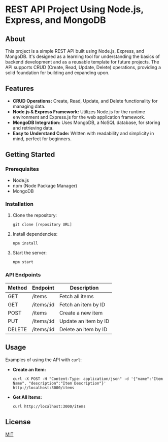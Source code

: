 # REST API Project Using Node.js, Express, and MongoDB

## About

This project is a simple REST API built using Node.js, Express, and MongoDB. It's designed as a learning tool for understanding the basics of backend development and as a reusable template for future projects. The API supports CRUD (Create, Read, Update, Delete) operations, providing a solid foundation for building and expanding upon.

## Features

- **CRUD Operations:** Create, Read, Update, and Delete functionality for managing data.
- **Node.js & Express Framework:** Utilizes Node.js for the runtime environment and Express.js for the web application framework.
- **MongoDB Integration:** Uses MongoDB, a NoSQL database, for storing and retrieving data.
- **Easy to Understand Code:** Written with readability and simplicity in mind, perfect for beginners.

## Getting Started

### Prerequisites

- Node.js
- npm (Node Package Manager)
- MongoDB

### Installation

1. Clone the repository:
   ```
   git clone [repository URL]
   ```
2. Install dependencies:
   ```
   npm install
   ```
3. Start the server:
   ```
   npm start
   ```

### API Endpoints

| Method | Endpoint       | Description             |
| ------ | -------------- | ----------------------- |
| GET    | /items         | Fetch all items         |
| GET    | /items/:id     | Fetch an item by ID     |
| POST   | /items         | Create a new item       |
| PUT    | /items/:id     | Update an item by ID    |
| DELETE | /items/:id     | Delete an item by ID    |

## Usage

Examples of using the API with `curl`:

- **Create an Item:**
  ```
  curl -X POST -H "Content-Type: application/json" -d '{"name":"Item Name", "description":"Item Description"}' http://localhost:3000/items
  ```

- **Get All Items:**
  ```
  curl http://localhost:3000/items
  ```

## License

[MIT](https://choosealicense.com/licenses/mit/)
